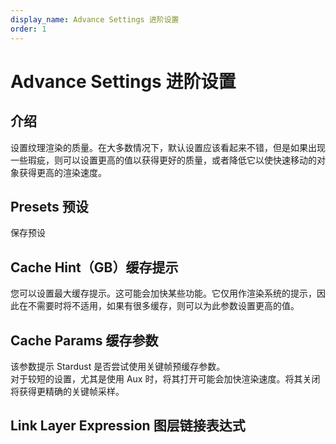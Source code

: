 ```yaml
---
display_name: Advance Settings 进阶设置
order: 1
---
```


# Advance Settings 进阶设置

## 介绍

设置纹理渲染的质量。在大多数情况下，默认设置应该看起来不错，但是如果出现一些瑕疵，则可以设置更高的值以获得更好的质量，或者降低它以使快速移动的对象获得更高的渲染速度。

## Presets 预设

保存预设

## Cache Hint（GB）缓存提示

您可以设置最大缓存提示。这可能会加快某些功能。它仅用作渲染系统的提示，因此在不需要时将不适用，如果有很多缓存，则可以为此参数设置更高的值。

## Cache Params 缓存参数

该参数提示 Stardust 是否尝试使用关键帧预缓存参数。  
对于较短的设置，尤其是使用 Aux 时，将其打开可能会加快渲染速度。将其关闭将获得更精确的关键帧采样。

## Link Layer Expression 图层链接表达式
